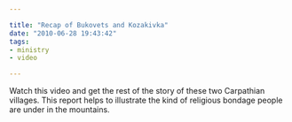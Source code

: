 ```yaml
---

title: "Recap of Bukovets and Kozakivka"
date: "2010-06-28 19:43:42"
tags:
- ministry
- video

---
```


Watch this video and get the rest of the story of these two Carpathian villages. This report helps to illustrate the kind of religious bondage people are under in the mountains.

<object width="450" height="273"><param name="movie" value="http://www.youtube.com/v/QL0rI_gcyZo&hl=en_US&fs=1&"></param><param name="allowFullScreen" value="true"></param><param name="allowscriptaccess" value="always"></param><embed src="http://www.youtube.com/v/QL0rI_gcyZo&hl=en_US&fs=1&" type="application/x-shockwave-flash" allowscriptaccess="always" allowfullscreen="true" width="450" height="273"></embed></object>
